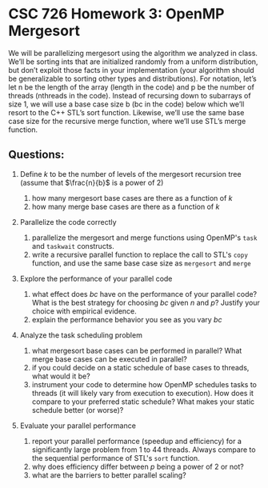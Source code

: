 # CSC 726 Homework 3: OpenMP Mergesort

We will be parallelizing mergesort using the algorithm we analyzed in class. We’ll be sorting ints that
are initialized randomly from a uniform distribution, but don’t exploit those facts in your implementation
(your algorithm should be generalizable to sorting other types and distributions). For notation, let’s let n
be the length of the array (length in the code) and p be the number of threads (nthreads in the code).
Instead of recursing down to subarrays of size 1, we will use a base case size b (bc in the code) below which
we’ll resort to the C++ STL’s sort function. Likewise, we’ll use the same base case size for the recursive
merge function, where we’ll use STL’s merge function.

## Questions:

1. Define $k$ to be the number of  levels of the mergesort recursion tree (assume that $\frac{n}{b}$ is a power of 2)
	1. how many mergesort base cases are there as a function of $k$
	2. how many merge base cases are there as a function of $k$

2. Parallelize the code correctly
	1. parallelize  the mergesort and merge functions  using OpenMP's `task` and `taskwait` constructs.
	2. write a recursive parallel function to replace the call to STL's `copy` function, and use the same base case size as `mergesort` and `merge`

3. Explore the performance of your parallel code
	1. what effect does $bc$ have on the performance of your parallel code? What is the best strategy for choosing $bc$ given $n$ and $p$? Justify your choice with empirical evidence.
	2. explain the performance behavior you see as you vary $bc$

4. Analyze the task scheduling problem
	1. what mergesort base cases can be performed in parallel? What merge base cases can be executed in parallel?
	2. if you could decide on a static schedule of base cases to threads, what would it be?
	3. instrument your code to determine how OpenMP schedules tasks to threads (it will likely vary from execution to execution). How does it compare to your preferred static schedule? What makes your static schedule better (or worse)?

5. Evaluate your parallel performance
	1. report your parallel performance (speedup and efficiency) for a significantly large problem from 1 to 44 threads. Always compare to the sequential performance of STL's `sort` function. 
	2. why does efficiency differ between $p$ being a power of 2 or not?
	3. what are the barriers to better parallel scaling?

